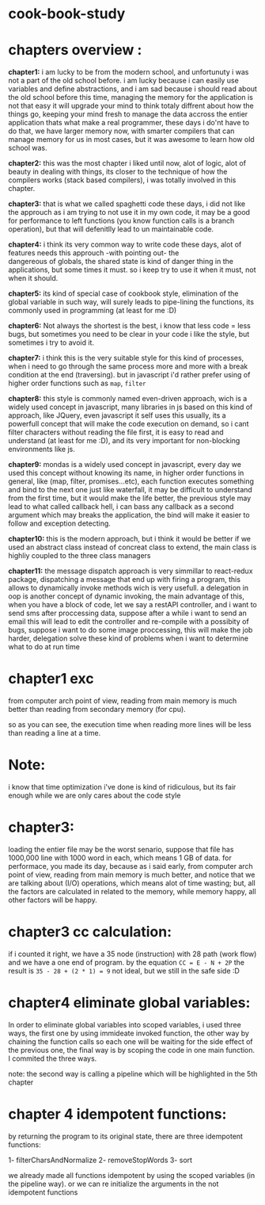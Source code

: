# cook-book-study


# chapters overview : 

**chapter1:** i am lucky to be from the modern school, and unfortunuty i was not a part of the old school before.
              i am lucky because i can easily use variables and define abstractions, and i am sad because i should 
              read about the old school before this time, managing the memory for the application is not that easy
              it will upgrade your mind to think totaly diffrent about how the things go, keeping your mind fresh
              to manage the data accross the entier application thats what make a real programmer, these days i do'nt
              have to do that, we have larger memory now, with smarter compilers that can manage memory for us in most 
              cases, but it was awesome to learn how old school was.

**chapter2:** this was the most chapter i liked until now, alot of logic, alot of beauty in dealing with things, its closer
              to the technique of how the compilers works (stack based compilers), i was totally involved in this chapter.
              
**chapter3:** that is what we called spaghetti code these days, i did not like the approuch as i am trying to not use it
              in my own code, it may be a good for performance to left functions (you know function calls is a branch operation),
              but that will defenitlly lead to un maintainable code.
              
**chapter4:** i think its very common way to write code these days, alot of features needs this approuch -with pointing out- the       
              dangereous of globals, the shared state is kind of danger thing in the applications, but some times it must.
              so i keep try to use it when it must, not when it should.

**chapter5:**  its kind of special case of cookbook style, elimination of the global variable in such way, will surely leads
               to pipe-lining the functions, its commonly used in programming (at least for me :D)

**chapter6:** Not always the shortest is the best, i know that less code = less bugs, but sometimes you need to be clear in your code
              i like the style, but sometimes i try to avoid it.

**chapter7:** i think this is the very suitable style for this kind of processes, when i need to go through the same process more and more
              with a break condition at the end (traversing). but in javascript i'd rather prefer using of higher order functions such as `map`, `filter`

**chapter8:** this style is commonly named even-driven approach, wich is a widely used concept in javascript, many libraries in js based
              on this kind of approach, like JQuery, even javascript it self uses this usually, its a powerfull concept that will make the code execution on demand, so i cant filter characters without reading the file first, it is easy to read and understand (at least for me :D), and its very important for non-blocking environments like js.                

**chapter9:** mondas is a widely used concept in javascript, every day we used this concept without knowing its name, in higher order
              functions in general, like (map, filter, promises...etc), each function executes something and bind to the next one just 
              like waterfall, it may be difficult to understand from the first time, but it would make the life better, the previous style
              may lead to what called callback hell, i can bass any callback as a second argument which may breaks the application, the bind will make it easier to follow and exception detecting. 



**chapter10:** this is the modern approach, but i think it would be better if we used an abstract class instead of concreat class to                     extend, the main class is highliy coupled to the three class managers  

**chapter11:** the message dispatch approach is very simmillar to react-redux package, dispatching a message that end up with firing 
               a program, this allows to dynamically invoke methods wich is very usefull.
               a delegation in oop is another concept of dynamic invoking, the main advantage of this, when you have a block of code, let we say a restAPI controller, and i want to send sms after proccessing data, suppose after a while i want to send an email 
               this will lead to edit the controller and re-compile with a possibity of bugs, suppose i want to do some image proccessing,
               this will make the job harder, delegation solve these kind of problems when i want to determine what to do at run time    

               
              
              
 
 # chapter1 exc

from computer arch point of view, 
reading from main memory is much better than reading from secondary memory (for cpu).

so as you can see, the execution time when reading more lines will be less than reading a line at a time.

# Note:
i know that time optimization i've done is kind of ridiculous, but its fair enough while we are only cares about the code style



# chapter3:

loading the entier file may be the worst senario, suppose that file has 1000,000 line with 1000 word in each, which means 1 GB of data.
for performace, you made its day, because as i said early, from computer arch point of view, reading from main memory is much better, and notice 
that we are talking about (I/O) operations, which means alot of time wasting; but, all the factors are calculated in related to the memory, while memory happy, all other factors will be happy.


# chapter3 cc calculation:
if i counted it right, we have a 35 node (instruction) with 28 path (work flow) and we have a one end of program.
by the equation `CC = E - N + 2P` the result is `35 - 28 + (2 * 1) = 9` not ideal, but we still in the safe side :D


# chapter4 eliminate global variables:

In order to eliminate global variables into scoped variables, i used three ways, the first one by using immideate invoked function,
the other way by chaining the function calls so each one will be waiting for the side effect of the previous one, the final way is by 
scoping the code in one main function.
I commited the three ways.

note: the second way is calling a pipeline which will be highlighted in the 5th chapter

# chapter 4 idempotent functions:

by returning the program to its original state, there are three idempotent functions:

1- filterCharsAndNormalize
2- removeStopWords
3- sort


we already made all functions idempotent by using the scoped variables (in the pipeline way).
or we can re initialize the arguments in the not idempotent functions